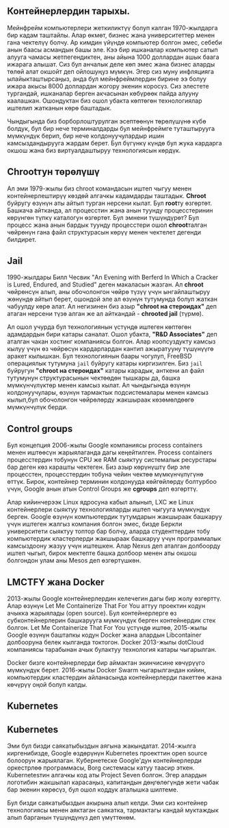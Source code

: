 ## Контейнерлердин тарыхы.

Мейнфрейм компьютерлери жеткиликтүү болуп калган 1970-жылдарга бир кадам таштайлы. Алар өкмөт, бизнес жана
университеттер менен гана чектелүү болчу. Ар кимдин үйүндө компьютер болгон эмес, себеби анын баасы асмандын башы эле.
Кээ бир ишканалар компьютер сатып алууга чамасы жетпегендиктен, аны айына 1000 доллардан ашык баага ижарага алышат. Сиз
бул анчалык деле көп эмес жана бизнес аларды төлөй алат окшойт деп ойлошуңуз мүмкүн. Эгер сиз муну инфляцияга
ылайыкташтырсаңыз, анда бул мейнфреймлердин бирине ээ болуу ижара акысы 8000 доллардан жогору экенин коросүз. Сиз
элестете тургандай, ишканалар берген акчасынан көбүрөөк пайда алууну каалашкан. Ошондуктан биз ошол убакта көптөгөн
технологиялар иштелип жатканын көрө баштадык.

Чындыгында биз борборлоштурулган эсептөөнүн төрөлүшүнө күбө болдук, бул бир нече терминалдарды бул мейнфреймге
туташтырууга мүмкүндүк берип, бир нече колдонуучулардыр ишин камсыздандырууга жардам берет. Бул бүгүнкү күндө бул жука
кардарга окшош жана биз виртуалдаштыруу технологиясын көрдүк.

## **Chroot**тун төрөлүшү

Ал эми 1979-жылы биз chroot командасын иштеп чыгуу менен контейнерлештирүү көздөй алгачкы кадамдарды таштадык.
**Chroot** буйругу өзүнүн аты айтып турган нерсени кылат. Бул **root**ту өзгөртөт. Башкача айтканда, ал процесстин жана
анын туунду процесстеринин көрүнгөн түпкү каталогун өзгөртөт. Бул эмнени түшүндүрөт? Бул процесс жана анын бардык туунду
процесстери ошол **chroot**талган чөйрөнүн гана файл структурасын көрүү менен чектелет дегенди билдирет.

## Jail

1990-жылдары Билл Чесвик "An Evening with Berferd In Which a Cracker is Lured, Endured, and Studied" деген макаласын
жазган. Ал **chroot** чөйрөнcүн алып, аны обочолонгон чөйрө түзүү үчүн ынгайлаштыруу жөнүндө айтып берет, ошондой эле ал
өзүнүн тутумунда болуп жаткан чабуулду көрө алат. Ал негизинен биз азыр **"chroot на стероидах"** деп атаган нерсени
түзө алган же ал айткандай - **chrooted jail** (түрмө).

Ал ошол учурда бул технологиянын үстүндө иштеген көптөгөн адамдардын бири катары саналат. Ошол убакта, **"R&D
Associates"** деп аталган чакан хостинг компаниясы болгон. Алар коопсуздукту камсыз кылуу үчүн өз чөйрөсүн кардарлардан
кантип ажыратууну түшүнүүгө аракет кылышкан. Бул технологиянын баары чогулуп, FreeBSD операциялык тутумуна `jail`
буйругу катары киргизилген. Биз `jail` буйругун **"chroot на стероидах"** катары карадык, анткени ал файл тутумунун
структурасынын чектөөдөн тышкары да, башка мүмкүнчүлүктөр менен камсыз кылат. Ал чындыгында өзүнүн колдонуучулары,
өзүнүн тармактык подсистемалары менен камсыз кылып,бул обочолонгон чөйрөлөрдү жакшыраак көзөмөлдөөгө мүмкүнчүлүк берди.

## Control groups

Бул концепция 2006-жылы Google компаниясы process containers менен иштөөсүн жарыялаганда дагы кеңейтилген. Process
containers процесстердин тобунун CPU же RAM сыяктуу системалык ресурстары бар деген көз карашты чектеген. Биз азыр
көрүнүштү бир эле процесстен, процесстердин тобуна чейин чектөө мүмкүнчүлүгүнө өттүк. Бирок, контейнер терминин
колдонууда көйгөйлөрдү болтурбоо үчүн, Google анын атын Control Groups же **cgroups** деп өзгөрттү.

Алар кийинчерээк Linux ядросуна кабыл алынып, LXC же Linux контейнерлери сыяктуу технологияларды иштеп чыгууга мүмкүндүк
берген. Google өзүнүн компьютердик тутумдарын жакшыраак башкаруу үчүн иштеген жалгыз компания болгон эмес, бизде Беркли
университети сыяктуу топтор бар болчу, аларда студенттердин тобу компьютердик кластерлерди жакшыраак башкаруу үчүн
программалык камсыздоону жазуу үчүн иштешкен. Алар Nexus деп аталган долбоорду иштеп чыгып, бирок мектепте башка долбоор
менен аты окшош болгондон улам аны Mesos деп өзгөртүшкөн.

## LMCTFY жана Docker

2013-жылы Google контейнерлердин келечегин дагы бир жолу өзгөрттү. Алар өзүнүн Let Me Containerize That For You аттуу
проектин кодун ачыкка жарыялады (open source). Бул контейнерлерге өз субконтейнерлерин башкарууга мүмкүндүк берген
контейнердик стек болгон. Let Me Containerize That For You үстүндө иштөө, 2015-жылы Google өзүнүн баштапкы кодун Docker
жана алардын Libcontainer долбооруна белек кылганда токтогон. Docker 2013-жылы dotCloud компаниясы тарабынан ачык
булактуу технология катары чыгарылган.

Docker бизге контейнерлерди бир аймактан экинчисине көчүрүүго мүмкүндүк берет. 2016-жылы Docker Swarm чыгарылгандан
кийин, компьютердик кластердин айланасында контейнерлерди пакеттөө жана көчүрүү оңой болуп калды.

## Kubernetes

## Kubernetes

Эми бул бизди саякатыбыздын аягына жакындатат. 2014-жылга киргенибизде, Google өздөрүнүн Kubernetes проекттин open
source болоорун жарыялаган. Кубернетеске Google'дун контейнерлерди оркестрлөө программасы, Borg системасы катуу таасир
эткен. Kubernetesтин алгачкы код аты Project Seven болгон. Эгер алардын логотибин жакшылап карасаңыз, капитандын
дөңгөлөгүндө жети чабак бар экенин көрөсүз, бул ошол коддук аталышка шилтеме.

Бул бизди саякатыбыздын акырына алып келди. Эми сиз контейнер технологиясы менен аяктаган саякатка, тармактагы кандай
муктаждык алып барганын түшүндүнүз деп үмүттөнөм.

